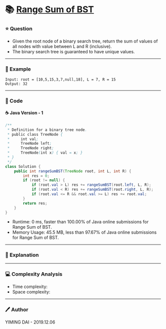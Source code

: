 # :books: [Range Sum of BST](https://leetcode.com/problems/range-sum-of-bst/)

### :star: Question

- Given the root node of a binary search tree, return the sum of values of all nodes with value between L and R (inclusive).
- The binary search tree is guaranteed to have unique values.

--- 

### :car: Example
```
Input: root = [10,5,15,3,7,null,18], L = 7, R = 15
Output: 32
```
---

### :hammer: Code

#### :coffee: Java Version - 1

```java
/**
 * Definition for a binary tree node.
 * public class TreeNode {
 *     int val;
 *     TreeNode left;
 *     TreeNode right;
 *     TreeNode(int x) { val = x; }
 * }
 */
class Solution {
    public int rangeSumBST(TreeNode root, int L, int R) {
        int res = 0;
        if (root != null) {
            if (root.val > L) res += rangeSumBST(root.left, L, R);
            if (root.val < R) res += rangeSumBST(root.right, L, R);
            if (root.val <= R && root.val >= L) res += root.val;
        }
        return res;
    }
}
```

- Runtime: 0 ms, faster than 100.00% of Java online submissions for Range Sum of BST.
- Memory Usage: 45.5 MB, less than 97.67% of Java online submissions for Range Sum of BST.

---

### :pencil: Explanation



---

### :computer: Complexity Analysis

- Time complexity: 
- Space complexity: 

---

### :pen: Author

YIMING DAI - 2019.12.06
